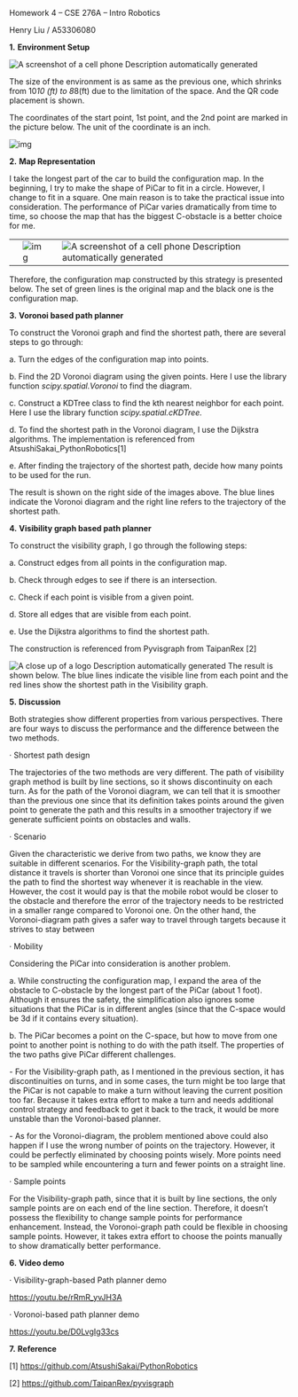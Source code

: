 Homework 4 – CSE 276A – Intro Robotics

Henry Liu / A53306080

 

**1.**  **Environment Setup**

![A screenshot of a cell phone  Description automatically generated](file:///C:/Users/COLDHE~1/AppData/Local/Temp/msohtmlclip1/01/clip_image002.png)

 

The size of the environment is as same as the previous one, which shrinks from 10*10 (ft) to 8*8(ft) due to the limitation of the space. And the QR code placement is shown. 

The coordinates of the start point, 1st point, and the 2nd point are marked in the picture below. The unit of the coordinate is an inch.  

 

![img](file:///C:/Users/COLDHE~1/AppData/Local/Temp/msohtmlclip1/01/clip_image004.png)

 

**2.**  **Map Representation**

   I take the longest part of the car to build the configuration map. In the beginning, I try to make the shape of PiCar to fit in a circle. However, I change to fit in a square. One main reason is to take the practical issue into consideration. The performance of PiCar varies dramatically from time to time, so choose the map that has the biggest C-obstacle is a better choice for me. 

 

|      |                                                              |      |                                                              |
| ---- | ------------------------------------------------------------ | ---- | ------------------------------------------------------------ |
|      | ![img](file:///C:/Users/COLDHE~1/AppData/Local/Temp/msohtmlclip1/01/clip_image007.png) |      | ![A screenshot of a cell phone  Description automatically generated](file:///C:/Users/COLDHE~1/AppData/Local/Temp/msohtmlclip1/01/clip_image008.png) |


   Therefore, the configuration map constructed by this strategy is presented below. The set of green lines is the original map and the black one is the configuration map.



 

**3.**  **Voronoi based path planner**

To construct the Voronoi graph and find the shortest path, there are several steps to go through:

a.   Turn the edges of the configuration map into points. 

b.   Find the 2D Voronoi diagram using the given points. Here I use the library function *scipy.spatial.Voronoi* to find the diagram.

c.   Construct a KDTree class to find the kth nearest neighbor for each point. Here I use the library function *scipy.spatial.cKDTree.*

d.   To find the shortest path in the Voronoi diagram, I use the Dijkstra algorithms. The implementation is referenced from AtsushiSakai_PythonRobotics[1]

e.   After finding the trajectory of the shortest path, decide how many points to be used for the run.
 

The result is shown on the right side of the images above. The blue lines indicate the Voronoi diagram and the right line refers to the trajectory of the shortest path.

**4.**  **Visibility graph based path planner**

To construct the visibility graph, I go through the following steps:

a.   Construct edges from all points in the configuration map.

b.   Check through edges to see if there is an intersection.

c.   Check if each point is visible from a given point.

d.   Store all edges that are visible from each point.

e.   Use the Dijkstra algorithms to find the shortest path.

The construction is referenced from Pyvisgraph from TaipanRex [2]

![A close up of a logo  Description automatically generated](file:///C:/Users/COLDHE~1/AppData/Local/Temp/msohtmlclip1/01/clip_image010.png)
 The result is shown below.  The blue lines indicate the visible line from each point and the red lines show the shortest path in the Visibility graph.

**5.**  **Discussion**

Both strategies show different properties from various perspectives. There are four ways to discuss the performance and the difference between the two methods. 

·    Shortest path design

   The trajectories of the two methods are very different. The path of visibility graph method is built by line sections, so it shows discontinuity on each turn. As for the path of the Voronoi diagram, we can tell that it is smoother than the previous one since that its definition takes points around the given point to generate the path and this results in a smoother trajectory if we generate sufficient points on obstacles and walls. 

 

·    Scenario

Given the characteristic we derive from two paths, we know they are suitable in different scenarios. For the Visibility-graph path, the total distance it travels is shorter than Voronoi one since that its principle guides the path to find the shortest way whenever it is reachable in the view. However, the cost it would pay is that the mobile robot would be closer to the obstacle and therefore the error of the trajectory needs to be restricted in a smaller range compared to Voronoi one. On the other hand, the Voronoi-diagram path gives a safer way to travel through targets because it strives to stay between 

 

·    Mobility

   Considering the PiCar into consideration is another problem. 

a.   While constructing the configuration map, I expand the area of the obstacle to C-obstacle by the longest part of the PiCar (about 1 foot). Although it ensures the safety, the simplification also ignores some situations that the PiCar is in different angles (since that the C-space would be 3d if it contains every situation).

b.   The PiCar becomes a point on the C-space, but how to move from one point to another point is nothing to do with the path itself. The properties of the two paths give PiCar different challenges. 

\-    For the Visibility-graph path, as I mentioned in the previous section, it has discontinuities on turns, and in some cases, the turn might be too large that the PiCar is not capable to make a turn without leaving the current position too far. Because it takes extra effort to make a turn and needs additional control strategy and feedback to get it back to the track, it would be more unstable than the Voronoi-based planner.

\-    As for the Voronoi-diagram, the problem mentioned above could also happen if I use the wrong number of points on the trajectory. However, it could be perfectly eliminated by choosing points wisely. More points need to be sampled while encountering a turn and fewer points on a straight line.  

·    Sample points

   For the Visibility-graph path, since that it is built by line sections, the only sample points are on each end of the line section. Therefore, it doesn’t possess the flexibility to change sample points for performance enhancement. Instead, the Voronoi-graph path could be flexible in choosing sample points. However, it takes extra effort to choose the points manually to show dramatically better performance.

 

**6.**  **Video demo**

·    Visibility-graph-based Path planner demo 

https://youtu.be/rRmR_yvJH3A

·    Voronoi-based path planner demo

https://youtu.be/D0LvgIg33cs

 

 

 

**7.**  **Reference**

[1] https://github.com/AtsushiSakai/PythonRobotics

[2] https://github.com/TaipanRex/pyvisgraph

 

 
